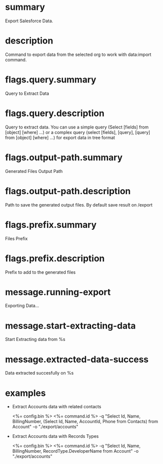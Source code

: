 # summary

Export Salesforce Data.

# description

Command to export data from the selected org to work with data:import command.

# flags.query.summary

Query to Extract Data

# flags.query.description

Query to extract data. You can use a simple query (Select [fields] from [object] [where] ...) or a complex query (select [fields], [query], [query] from [object] [where] ...) for export data in tree format

# flags.output-path.summary

Generated Files Output Path

# flags.output-path.description

Path to save the generated output files. By default save result on <actualDir>/export

# flags.prefix.summary

Files Prefix

# flags.prefix.description

Prefix to add to the generated files

# message.running-export

Exporting Data...

# message.start-extracting-data

Start Extracting data from %s

# message.extracted-data-success

Data extracted succesfully on %s

# examples

- Extract Accounts data with related contacts

  <%= config.bin %> <%= command.id %> -q "Select Id, Name, BillingNumber, (Select Id, Name, AccountId, Phone from Contacts) from Account" -o "./export/accounts"

- Extract Accounts data with Records Types

  <%= config.bin %> <%= command.id %> -q "Select Id, Name, BillingNumber, RecordType.DeveloperName from Account" -o "./export/accounts"
